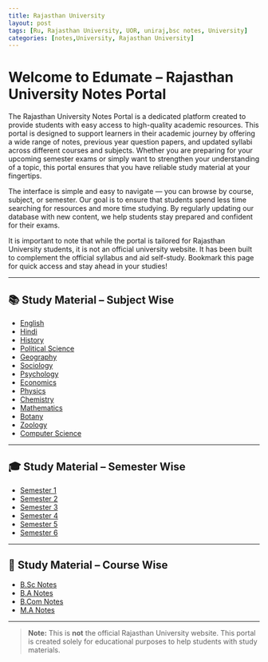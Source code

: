 ```yaml
---
title: Rajasthan University 
layout: post
tags: [Ru, Rajasthan University, UOR, uniraj,bsc notes, University]
categories: [notes,University, Rajasthan University]
---
```

# Welcome to Edumate – Rajasthan University Notes Portal

The Rajasthan University Notes Portal is a dedicated platform created to provide students with easy access to high-quality academic resources. This portal is designed to support learners in their academic journey by offering a wide range of notes, previous year question papers, and updated syllabi across different courses and subjects. Whether you are preparing for your upcoming semester exams or simply want to strengthen your understanding of a topic, this portal ensures that you have reliable study material at your fingertips.

The interface is simple and easy to navigate — you can browse by course, subject, or semester. Our goal is to ensure that students spend less time searching for resources and more time studying. By regularly updating our database with new content, we help students stay prepared and confident for their exams.

It is important to note that while the portal is tailored for Rajasthan University students, it is not an official university website. It has been built to complement the official syllabus and aid self-study. Bookmark this page for quick access and stay ahead in your studies!

---

## 📚 Study Material – Subject Wise
- [English](https://uor.edumate.life/subjects/english)
- [Hindi](https://uor.edumate.life/subjects/hindi)
- [History](https://uor.edumate.life/subjects/history)
- [Political Science](https://uor.edumate.life/subjects/political-science)
- [Geography](https://uor.edumate.life/subjects/geography)
- [Sociology](https://uor.edumate.life/subjects/sociology)
- [Psychology](https://uor.edumate.life/subjects/psychology)
- [Economics](https://uor.edumate.life/subjects/economics)
- [Physics](https://uor.edumate.life/subjects/physics)
- [Chemistry](https://uor.edumate.life/subjects/chemistry)
- [Mathematics](https://uor.edumate.life/subjects/mathematics)
- [Botany](https://uor.edumate.life/subjects/botany)
- [Zoology](https://uor.edumate.life/subjects/zoology)
- [Computer Science](https://uor.edumate.life/subjects/computer-science)

---

## 🎓 Study Material – Semester Wise
- [Semester 1](https://uor.edumate.life/semester/semester-1)
- [Semester 2](https://uor.edumate.life/semester/semester-2)
- [Semester 3](https://uor.edumate.life/semester/semester-3)
- [Semester 4](https://uor.edumate.life/semester/semester-4)
- [Semester 5](https://uor.edumate.life/semester/semester-5)
- [Semester 6](https://uor.edumate.life/semester/semester-6)

---

## 📖 Study Material – Course Wise
- [B.Sc Notes](https://uor.edumate.life/courses/BSC)
- [B.A Notes](https://uor.edumate.life/courses/BA)
- [B.Com Notes](https://uor.edumate.life/courses/BCOM)
- [M.A Notes](https://uor.edumate.life/courses/MA)

---

> **Note:** This is **not** the official Rajasthan University website. This portal is created solely for educational purposes to help students with study materials.
